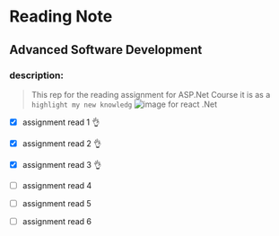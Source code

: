 # Reading Note
## Advanced Software Development
### description:
> This rep for the reading assignment for ASP.Net Course it is as a `highlight my new knowledg` 
![image for react .Net](https://d33wubrfki0l68.cloudfront.net/4205d0600846259a187789ac358b9107a308d949/a4ec6/img/logo.svg)
- [x] assignment read 1  :ok_hand:
- [x] assignment read 2  :ok_hand:
- [x] assignment read 3  :ok_hand:
- [ ] assignment read 4 
- [ ] assignment read 5
- [ ] assignment read 6

       
